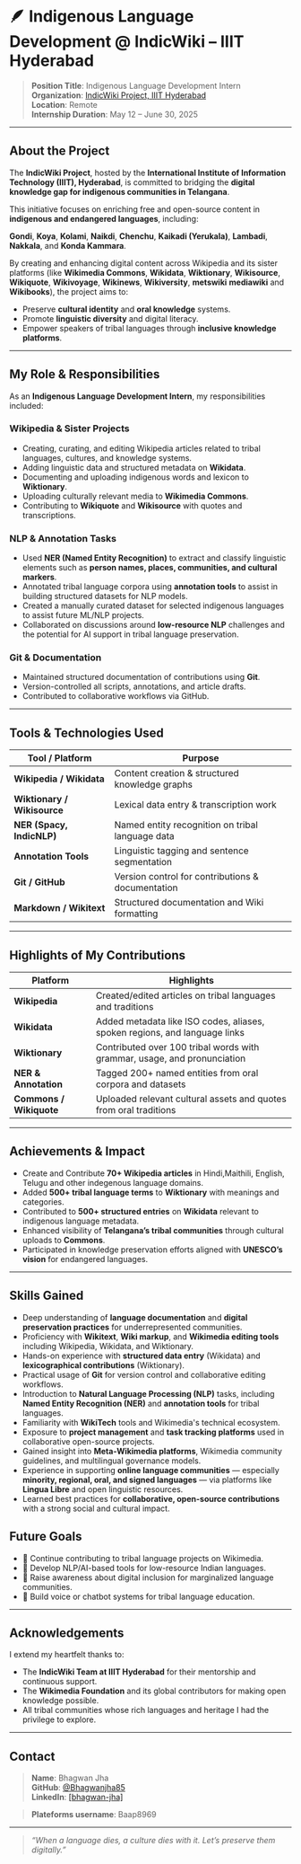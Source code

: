 # 🪶 Indigenous Language Development @ IndicWiki – IIIT Hyderabad

> **Position Title**: Indigenous Language Development Intern  
> **Organization**: [IndicWiki Project, IIIT Hyderabad](https://indicwiki.iiit.ac.in)  
> **Location**: Remote  
> **Internship Duration**: May 12 – June 30, 2025  

---

## About the Project

The **IndicWiki Project**, hosted by the **International Institute of Information Technology (IIIT), Hyderabad**, is committed to bridging the **digital knowledge gap for indigenous communities in Telangana**.

This initiative focuses on enriching free and open-source content in **indigenous and endangered languages**, including:

**Gondi**, **Koya**, **Kolami**, **Naikdi**, **Chenchu**, **Kaikadi (Yerukala)**, **Lambadi**, **Nakkala**, and **Konda Kammara**.

By creating and enhancing digital content across Wikipedia and its sister platforms (like **Wikimedia Commons**, **Wikidata**, **Wiktionary**, **Wikisource**, **Wikiquote**, **Wikivoyage**, **Wikinews**, **Wikiversity**, **metswiki**  **mediawiki**  and **Wikibooks**), the project aims to:

- Preserve **cultural identity** and **oral knowledge** systems.
- Promote **linguistic diversity** and digital literacy.
- Empower speakers of tribal languages through **inclusive knowledge platforms**.

---

## My Role & Responsibilities

As an **Indigenous Language Development Intern**, my responsibilities included:

### Wikipedia & Sister Projects
- Creating, curating, and editing Wikipedia articles related to tribal languages, cultures, and knowledge systems.
- Adding linguistic data and structured metadata on **Wikidata**.
- Documenting and uploading indigenous words and lexicon to **Wiktionary**.
- Uploading culturally relevant media to **Wikimedia Commons**.
- Contributing to **Wikiquote** and **Wikisource** with quotes and transcriptions.

### NLP & Annotation Tasks
- Used **NER (Named Entity Recognition)** to extract and classify linguistic elements such as **person names, places, communities, and cultural markers**.
- Annotated tribal language corpora using **annotation tools** to assist in building structured datasets for NLP models.
- Created a manually curated dataset for selected indigenous languages to assist future ML/NLP projects.
- Collaborated on discussions around **low-resource NLP** challenges and the potential for AI support in tribal language preservation.

### Git & Documentation
- Maintained structured documentation of contributions using **Git**.
- Version-controlled all scripts, annotations, and article drafts.
- Contributed to collaborative workflows via GitHub.

---

## Tools & Technologies Used

| Tool / Platform           | Purpose                                           |
|---------------------------|---------------------------------------------------|
| **Wikipedia / Wikidata**  | Content creation & structured knowledge graphs    |
| **Wiktionary / Wikisource**| Lexical data entry & transcription work         |
| **NER (Spacy, IndicNLP)** | Named entity recognition on tribal language data  |
| **Annotation Tools**      | Linguistic tagging and sentence segmentation      |
| **Git / GitHub**          | Version control for contributions & documentation |
| **Markdown / Wikitext**   | Structured documentation and Wiki formatting      |

---

## Highlights of My Contributions

| Platform               | Highlights                                                                 |
|------------------------|---------------------------------------------------------------------------|
| **Wikipedia**          | Created/edited articles on tribal languages and traditions                 |
| **Wikidata**           | Added metadata like ISO codes, aliases, spoken regions, and language links |
| **Wiktionary**         | Contributed over 100 tribal words with grammar, usage, and pronunciation   |
| **NER & Annotation**   | Tagged 200+ named entities from oral corpora and datasets                  |
| **Commons / Wikiquote**| Uploaded relevant cultural assets and quotes from oral traditions         |

---

## Achievements & Impact

- Create and Contribute **70+ Wikipedia articles** in Hindi,Maithili, English, Telugu and other indegenous language domains.
- Added **500+ tribal language terms** to **Wiktionary** with meanings and categories.
- Contributed to **500+ structured entries** on **Wikidata** relevant to indigenous language metadata.
- Enhanced visibility of **Telangana’s tribal communities** through cultural uploads to **Commons**.
- Participated in knowledge preservation efforts aligned with **UNESCO’s vision** for endangered languages.

---

## Skills Gained

- Deep understanding of **language documentation** and **digital preservation practices** for underrepresented communities.
- Proficiency with **Wikitext**, **Wiki markup**, and **Wikimedia editing tools** including Wikipedia, Wikidata, and Wiktionary.
- Hands-on experience with **structured data entry** (Wikidata) and **lexicographical contributions** (Wiktionary).
- Practical usage of **Git** for version control and collaborative editing workflows.
- Introduction to **Natural Language Processing (NLP)** tasks, including **Named Entity Recognition (NER)** and **annotation tools** for tribal languages.
- Familiarity with **WikiTech** tools and Wikimedia's technical ecosystem.
- Exposure to **project management** and **task tracking platforms** used in collaborative open-source projects.
- Gained insight into **Meta-Wikimedia platforms**, Wikimedia community guidelines, and multilingual governance models.
- Experience in supporting **online language communities** — especially **minority, regional, oral, and signed languages** — via platforms like **Lingua Libre** and open linguistic resources.
- Learned best practices for **collaborative, open-source contributions** with a strong social and cultural impact.


## Future Goals

- 📌 Continue contributing to tribal language projects on Wikimedia.
- 📌 Develop NLP/AI-based tools for low-resource Indian languages.
- 📌 Raise awareness about digital inclusion for marginalized language communities.
- 📌 Build voice or chatbot systems for tribal language education.

---

## Acknowledgements

I extend my heartfelt thanks to:

- The **IndicWiki Team at IIIT Hyderabad** for their mentorship and continuous support.
- The **Wikimedia Foundation** and its global contributors for making open knowledge possible.
- All tribal communities whose rich languages and heritage I had the privilege to explore.

---

## Contact

> **Name**: Bhagwan Jha  
> **GitHub**: [@Bhagwanjha85](https://github.com/Bhagwanjha85)    
> **LinkedIn**: [[bhagwan-jha]](https://www.linkedin.com/in/bhagwan-jha/)

> **Plateforms username**: Baap8969

---

>  *“When a language dies, a culture dies with it. Let’s preserve them digitally.”*
